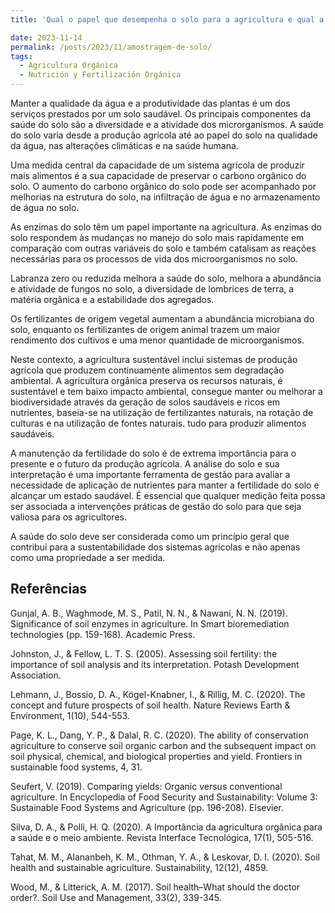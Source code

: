 ```yaml
---
title: 'Qual o papel que desempenha o solo para a agricultura e qual a importância de se fazer uma amostragem de solo'

date: 2023-11-14
permalink: /posts/2023/11/amostragem-de-solo/
tags:
  - Agricultura Orgánica
  - Nutrición y Fertilización Orgánica
---
```



Manter a qualidade da água e a produtividade das plantas é um dos serviços prestados por um solo saudável. Os principais componentes da saúde do solo são a diversidade e a atividade dos microrganismos. A saúde do solo varia desde a produção agrícola até ao papel do solo na qualidade da água, nas alterações climáticas e na saúde humana.

Uma medida central da capacidade de um sistema agrícola de produzir mais alimentos é a sua capacidade de preservar o carbono orgânico do solo. O aumento do carbono orgânico do solo pode ser acompanhado por melhorias na estrutura do solo, na infiltração de água e no armazenamento de água no solo.

As enzimas do solo têm um papel importante na agricultura. As enzimas do solo respondem às mudanças no manejo do solo mais rapidamente em comparação com outras variáveis do solo e também catalisam as reações necessárias para os processos de vida dos microorganismos no solo.

Labranza zero ou reduzida melhora a saúde do solo, melhora a abundância e atividade de fungos no solo, a diversidade de lombrices de terra, a matéria orgânica e a estabilidade dos agregados.

Os fertilizantes de origem vegetal aumentam a abundância microbiana do solo, enquanto os fertilizantes de origem animal trazem um maior rendimento dos cultivos e uma menor quantidade de microorganismos.

Neste contexto, a agricultura sustentável inclui sistemas de produção agrícola que produzem continuamente alimentos sem degradação ambiental. A agricultura orgânica preserva os recursos naturais, é sustentável e tem baixo impacto ambiental, consegue manter ou melhorar a biodiversidade através da geração de solos saudáveis ​​e ricos em nutrientes, baseia-se na utilização de fertilizantes naturais, na rotação de culturas e na utilização de fontes naturais. tudo para produzir alimentos saudáveis.

A manutenção da fertilidade do solo é de extrema importância para o presente e o futuro da produção agrícola. A análise do solo e sua interpretação é uma importante ferramenta de gestão para avaliar a necessidade de aplicação de nutrientes para manter a fertilidade do solo e alcançar um estado saudável. É essencial que qualquer medição feita possa ser associada a intervenções práticas de gestão do solo para que seja valiosa para os agricultores.

A saúde do solo deve ser considerada como um princípio geral que contribui para a sustentabilidade dos sistemas agrícolas e não apenas como uma propriedade a ser medida.

## Referências

Gunjal, A. B., Waghmode, M. S., Patil, N. N., & Nawani, N. N. (2019). Significance of soil enzymes in agriculture. In Smart bioremediation technologies (pp. 159-168). Academic Press.

Johnston, J., & Fellow, L. T. S. (2005). Assessing soil fertility: the importance of soil analysis and its interpretation. Potash Development Association.

Lehmann, J., Bossio, D. A., Kögel-Knabner, I., & Rillig, M. C. (2020). The concept and future prospects of soil health. Nature Reviews Earth & Environment, 1(10), 544-553.

Page, K. L., Dang, Y. P., & Dalal, R. C. (2020). The ability of conservation agriculture to conserve soil organic carbon and the subsequent impact on soil physical, chemical, and biological properties and yield. Frontiers in sustainable food systems, 4, 31.

Seufert, V. (2019). Comparing yields: Organic versus conventional agriculture. In Encyclopedia of Food Security and Sustainability: Volume 3: Sustainable Food Systems and Agriculture (pp. 196-208). Elsevier.

Silva, D. A., & Polli, H. Q. (2020). A Importância da agricultura orgânica para a saúde e o meio ambiente. Revista Interface Tecnológica, 17(1), 505-516.

Tahat, M. M., Alananbeh, K. M., Othman, Y. A., & Leskovar, D. I. (2020). Soil health and sustainable agriculture. Sustainability, 12(12), 4859.

Wood, M., & Litterick, A. M. (2017). Soil health–What should the doctor order?. Soil Use and Management, 33(2), 339-345.